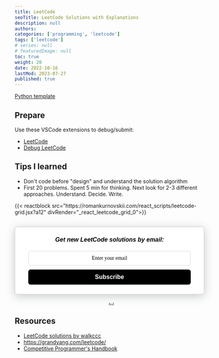 ```yaml
---
title: LeetCode
seoTitle: LeetCode Solutions with Explanations
description: null
authors:
categories: ['programming', 'leetcode']
tags: ['leetcode']
# series: null
# featuredImage: null
toc: true
weight: 20
date: 2022-10-16
lastMod: 2023-07-27
published: true
---
```


[Python template](../#template)

## Prepare

Use these VSCode extensions to debug/submit:

- [LeetCode](https://marketplace.visualstudio.com/items?itemName=LeetCode.vscode-leetcode)
- [Debug LeetCode](https://marketplace.visualstudio.com/items?itemName=wangtao0101.debug-leetcode)

## Tips I learned

- Don't code before "design" and understand the solution algorithm
- First 20 problems. Spent 5 min for thinking. Next look for 2-3 different approaches. Understand. Decide. Write.

<div id="_react_leetcode_grid_" class='bg-tertiary-bg rounded px-3 py-2 my-2 me-2 text-lg'></div>
{{< reactblock src="https://romankurnovskii.com/react_scripts/leetcode-grid.jsx?a12" divRender="_react_leetcode_grid_0">}}

<rawhtml>
<style>
  .followit--follow-form-container[attr-a][attr-b][attr-c][attr-d][attr-e][attr-f]
    .form-preview {
    display: flex !important;
    flex-direction: column !important;
    justify-content: center !important;
    margin-top: 30px !important;
    padding: clamp(17px, 5%, 40px) clamp(17px, 7%, 50px) !important;
    max-width: none !important;
    border-radius: 6px !important;
    box-shadow: 0 5px 25px rgba(34, 60, 47, 0.25) !important;
  }
  .followit--follow-form-container[attr-a][attr-b][attr-c][attr-d][attr-e][attr-f]
    .form-preview,
  .followit--follow-form-container[attr-a][attr-b][attr-c][attr-d][attr-e][attr-f]
    .form-preview
    * {
    box-sizing: border-box !important;
  }
  .followit--follow-form-container[attr-a][attr-b][attr-c][attr-d][attr-e][attr-f]
    .form-preview
    .preview-heading {
    width: 100% !important;
  }
  .followit--follow-form-container[attr-a][attr-b][attr-c][attr-d][attr-e][attr-f]
    .form-preview
    .preview-heading
    h5 {
    margin-top: 0 !important;
    margin-bottom: 0 !important;
  }
  .followit--follow-form-container[attr-a][attr-b][attr-c][attr-d][attr-e][attr-f]
    .form-preview
    .preview-input-field {
    margin-top: 20px !important;
    width: 100% !important;
  }
  .followit--follow-form-container[attr-a][attr-b][attr-c][attr-d][attr-e][attr-f]
    .form-preview
    .preview-input-field
    input {
    width: 100% !important;
    height: 40px !important;
    border-radius: 6px !important;
    border: 2px solid #e9e8e8 !important;
    background-color: #fff !important;
    outline: none !important;
  }
  .followit--follow-form-container[attr-a][attr-b][attr-c][attr-d][attr-e][attr-f]
    .form-preview
    .preview-input-field
    input {
    color: #000000 !important;
    font-family: 'Montserrat' !important;
    font-size: 14px !important;
    font-weight: 400 !important;
    line-height: 20px !important;
    text-align: center !important;
  }
  .followit--follow-form-container[attr-a][attr-b][attr-c][attr-d][attr-e][attr-f]
    .form-preview
    .preview-input-field
    input::placeholder {
    color: #000000 !important;
    opacity: 1 !important;
  }

  .followit--follow-form-container[attr-a][attr-b][attr-c][attr-d][attr-e][attr-f]
    .form-preview
    .preview-input-field
    input:-ms-input-placeholder {
    color: #000000 !important;
  }

  .followit--follow-form-container[attr-a][attr-b][attr-c][attr-d][attr-e][attr-f]
    .form-preview
    .preview-input-field
    input::-ms-input-placeholder {
    color: #000000 !important;
  }
  .followit--follow-form-container[attr-a][attr-b][attr-c][attr-d][attr-e][attr-f]
    .form-preview
    .preview-submit-button {
    margin-top: 10px !important;
    width: 100% !important;
  }
  .followit--follow-form-container[attr-a][attr-b][attr-c][attr-d][attr-e][attr-f]
    .form-preview
    .preview-submit-button
    button {
    width: 100% !important;
    height: 40px !important;
    border: 0 !important;
    border-radius: 6px !important;
    line-height: 0px !important;
  }
  .followit--follow-form-container[attr-a][attr-b][attr-c][attr-d][attr-e][attr-f]
    .form-preview
    .preview-submit-button
    button:hover {
    cursor: pointer !important;
  }
  .followit--follow-form-container[attr-a][attr-b][attr-c][attr-d][attr-e][attr-f]
    .powered-by-line {
    color: #231f20 !important;
    font-family: 'Montserrat' !important;
    font-size: 13px !important;
    font-weight: 400 !important;
    line-height: 25px !important;
    text-align: center !important;
    text-decoration: none !important;
    display: flex !important;
    width: 100% !important;
    justify-content: center !important;
    align-items: center !important;
    margin-top: 10px !important;
  }
  .followit--follow-form-container[attr-a][attr-b][attr-c][attr-d][attr-e][attr-f]
    .powered-by-line
    img {
    margin-left: 10px !important;
    height: 1.13em !important;
    max-height: 1.13em !important;
  }
</style>
<div
  class="followit--follow-form-container"
  attr-a
  attr-b
  attr-c
  attr-d
  attr-e
  attr-f
>
  <form
    data-v-1bbcb9ec=""
    action="https://api.follow.it/subscription-form/bTRpUk5sY0pReGZRSXIvUnpkK2g5ZUYyUFh3YUt2Vk42S2hWaU9Ydk4xU3NyK3pWYTBIV2E3T001NVN2RnZvY3RqWHUzUENYelZWVjlBUC9Wb042SUwvTUl5TzVJcVhZOU1SWEoyWXFmSEczOVRkS2pvOGhUSDlMYXkvSktFdTF8MDZCRFloTm1KVjN6eEM3MGM3TWxsOHRDbkIvek94VmlObHpHa3JRVVltdz0=/8"
    method="post"
  >
    <div
      data-v-1bbcb9ec=""
      class="form-preview"
      style="
        background-color: rgb(255, 255, 255);
        border-style: solid;
        border-width: 1px;
        border-color: rgb(204, 204, 204);
        position: relative;
      "
    >
      <div data-v-1bbcb9ec="" class="preview-heading">
        <h5
          data-v-1bbcb9ec=""
          style="
            text-transform: none !important;
            font-family: Arial;
            font-weight: bold;
            color: rgb(0, 0, 0);
            font-size: 16px;
            text-align: center;
          "
        >
          Get new LeetCode solutions by email:
        </h5>
      </div>
      <div data-v-1bbcb9ec="" class="preview-input-field">
        <input
          data-v-1bbcb9ec=""
          type="email"
          name="email"
          required="required"
          placeholder="Enter your email"
          spellcheck="false"
          style="
            text-transform: none !important;
            font-family: Arial;
            font-weight: normal;
            color: rgb(0, 0, 0);
            font-size: 14px;
            text-align: center;
            background-color: rgb(255, 255, 255);
          "
        />
      </div>
      <div data-v-1bbcb9ec="" class="preview-submit-button">
        <button
          data-v-1bbcb9ec=""
          type="submit"
          style="
            text-transform: none !important;
            font-family: Arial;
            font-weight: bold;
            color: rgb(255, 255, 255);
            font-size: 16px;
            text-align: center;
            background-color: rgb(0, 0, 0);
          "
        >
          Subscribe
        </button>
      </div>
    </div>
  </form>
  <a href="https://follow.it" class="powered-by-line"
    >
    <img
      src="https://follow.it/static/img/colored-logo.svg"
      alt="follow.it"
      height="17px"
  /></a>
</div>
</rawhtml>

## Resources

- [LeetCode solutions by walkccc](https://walkccc.me/LeetCode/problems/)
- <https://grandyang.com/leetcode/>
- [Competitive Programmer's Handbook](https://github.com/pllk/cphb/)
